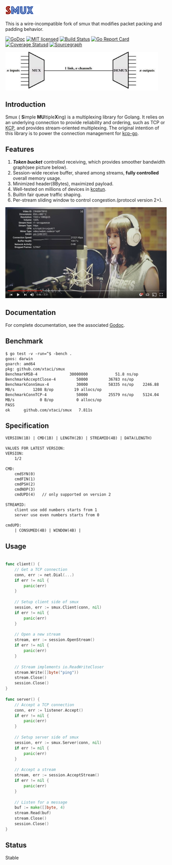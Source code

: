<img src="smux.png" alt="smux" height="35px" />

This is a wire-incompatible fork of smux that modifies packet packing and padding behavior.

[![GoDoc][1]][2] [![MIT licensed][3]][4] [![Build Status][5]][6] [![Go Report Card][7]][8] [![Coverage Statusd][9]][10] [![Sourcegraph][11]][12]

<img src="mux.jpg" alt="smux" height="120px" /> 

[1]: https://godoc.org/github.com/xtaci/smux?status.svg
[2]: https://pkg.go.dev/github.com/xtaci/smux
[3]: https://img.shields.io/badge/license-MIT-blue.svg
[4]: LICENSE
[5]: https://travis-ci.org/xtaci/smux.svg?branch=master
[6]: https://travis-ci.org/xtaci/smux
[7]: https://goreportcard.com/badge/github.com/xtaci/smux
[8]: https://goreportcard.com/report/github.com/xtaci/smux
[9]: https://codecov.io/gh/xtaci/smux/branch/master/graph/badge.svg
[10]: https://codecov.io/gh/xtaci/smux
[11]: https://sourcegraph.com/github.com/xtaci/smux/-/badge.svg
[12]: https://sourcegraph.com/github.com/xtaci/smux?badge

## Introduction

Smux ( **S**imple **MU**ltiple**X**ing) is a multiplexing library for Golang. It relies on an underlying connection to provide reliability and ordering, such as TCP or [KCP](https://github.com/xtaci/kcp-go), and provides stream-oriented multiplexing. The original intention of this library is to power the connection management for [kcp-go](https://github.com/xtaci/kcp-go).

## Features

1. ***Token bucket*** controlled receiving, which provides smoother bandwidth graph(see picture below).
2. Session-wide receive buffer, shared among streams, **fully controlled** overall memory usage.
3. Minimized header(8Bytes), maximized payload. 
4. Well-tested on millions of devices in [kcptun](https://github.com/xtaci/kcptun).
5. Builtin fair queue traffic shaping.
6. Per-stream sliding window to control congestion.(protocol version 2+).

![smooth bandwidth curve](curve.jpg)

## Documentation

For complete documentation, see the associated [Godoc](https://pkg.go.dev/github.com/xtaci/smux).

## Benchmark
```
$ go test -v -run=^$ -bench .
goos: darwin
goarch: amd64
pkg: github.com/xtaci/smux
BenchmarkMSB-4           	30000000	        51.8 ns/op
BenchmarkAcceptClose-4   	   50000	     36783 ns/op
BenchmarkConnSmux-4      	   30000	     58335 ns/op	2246.88 MB/s	    1208 B/op	      19 allocs/op
BenchmarkConnTCP-4       	   50000	     25579 ns/op	5124.04 MB/s	       0 B/op	       0 allocs/op
PASS
ok  	github.com/xtaci/smux	7.811s
```

## Specification

```
VERSION(1B) | CMD(1B) | LENGTH(2B) | STREAMID(4B) | DATA(LENGTH)  

VALUES FOR LATEST VERSION:
VERSION:
    1/2
    
CMD:
    cmdSYN(0)
    cmdFIN(1)
    cmdPSH(2)
    cmdNOP(3)
    cmdUPD(4)	// only supported on version 2
    
STREAMID:
    client use odd numbers starts from 1
    server use even numbers starts from 0
    
cmdUPD:
    | CONSUMED(4B) | WINDOW(4B) |
```

## Usage

```go

func client() {
    // Get a TCP connection
    conn, err := net.Dial(...)
    if err != nil {
        panic(err)
    }

    // Setup client side of smux
    session, err := smux.Client(conn, nil)
    if err != nil {
        panic(err)
    }

    // Open a new stream
    stream, err := session.OpenStream()
    if err != nil {
        panic(err)
    }

    // Stream implements io.ReadWriteCloser
    stream.Write([]byte("ping"))
    stream.Close()
    session.Close()
}

func server() {
    // Accept a TCP connection
    conn, err := listener.Accept()
    if err != nil {
        panic(err)
    }

    // Setup server side of smux
    session, err := smux.Server(conn, nil)
    if err != nil {
        panic(err)
    }

    // Accept a stream
    stream, err := session.AcceptStream()
    if err != nil {
        panic(err)
    }

    // Listen for a message
    buf := make([]byte, 4)
    stream.Read(buf)
    stream.Close()
    session.Close()
}

```

## Status

Stable
